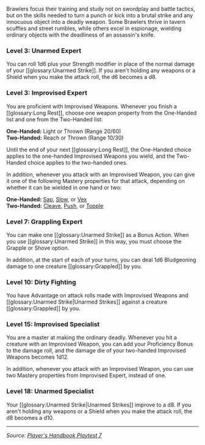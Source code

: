 Brawlers focus their training and study not on swordplay and battle tactics, but on the skills needed to turn a punch or kick into a brutal strike and any innocuous object into a deadly weapon. Some Brawlers thrive in tavern scuffles and street rumbles, while others excel in espionage, wielding ordinary objects with the deadliness of an assassin's knife.

### Level 3: Unarmed Expert

You can roll 1d6 plus your Strength modifier in place of the normal damage of your [[glossary:Unarmed Strike]]. If you aren't holding any weapons or a Shield when you make the attack roll, the d6 becomes a d8.

### Level 3: Improvised Expert

You are proficient with Improvised Weapons. Whenever you finish a [[glossary:Long Rest]], choose one weapon property from the One-Handed list and one from the Two-Handed list:

**One-Handed:** Light or Thrown (Range 20/60)  
**Two-Handed:** Reach or Thrown (Range 10/30)

Until the end of your next [[glossary:Long Rest]], the One-Handed choice applies to the one-handed Improvised Weapons you wield, and the Two-Handed choice applies to the two-handed ones.

In addition, whenever you attack with an Improvised Weapon, you can give it one of the following Mastery properties for that attack, depending on whether it can be wielded in one hand or two:

**One-Handed:** [Sap](/onednd/general/equipment#sap), [Slow](/onednd/general/equipment#slow), or [Vex](/onednd/general/equipment#vex)  
**Two-Handed:** [Cleave](/onednd/general/equipment#cleave), [Push](/onednd/general/equipment#push), or [Topple](/onednd/general/equipment#topple)

### Level 7: Grappling Expert

You can make one [[glossary:Unarmed Strike]] as a Bonus Action. When you use [[glossary:Unarmed Strike]] in this way, you must choose the Grapple or Shove option.

In addition, at the start of each of your turns, you can deal 1d6 Bludgeoning damage to one creature [[glossary:Grappled]] by you.

### Level 10: Dirty Fighting

You have Advantage on attack rolls made with Improvised Weapons and [[glossary:Unarmed Strike|Unarmed Strikes]] against a creature [[glossary:Grappled]] by you.

### Level 15: Improvised Specialist

You are a master at making the ordinary deadly. Whenever you hit a creature with an Improvised Weapon, you can add your Proficiency Bonus to the damage roll, and the damage die of your two-handed Improvised Weapons becomes 1d12.

In addition, whenever you attack with an Improvised Weapon, you can use two Mastery properties from Improvised Expert, instead of one.

### Level 18: Unarmed Specialist

Your [[glossary:Unarmed Strike|Unarmed Strikes]] improve to a d8. If you aren't holding any weapons or a Shield when you make the attack roll, the d8 becomes a d10.

----

_Source: [Player's Handbook Playtest 7](https://www.dndbeyond.com/sources/ua/ph-playtest-7)_
